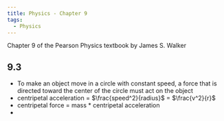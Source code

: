```yaml
---
title: Physics - Chapter 9
tags:
  - Physics
---
```


Chapter 9 of the Pearson Physics textbook by James S. Walker

## 9.3

- To make an object move in a circle with constant speed, a force that is directed toward the center of the circle must act on the object
- centripetal acceleration = $\frac{speed^2}{radius}$ = $\frac{v^2}{r}$  
- centripetal force = mass * centripetal acceleration
- 
